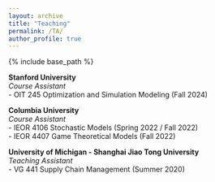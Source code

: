 ```yaml
---
layout: archive
title: "Teaching"
permalink: /TA/
author_profile: true
---
```


{% include base_path %}


**Stanford University**  
*Course Assistant*  
    - OIT 245 Optimization and Simulation Modeling (Fall 2024)  

**Columbia University**  
*Course Assistant*  
    - IEOR 4106 Stochastic Models (Spring 2022 / Fall 2022)  
    - IEOR 4407 Game Theoretical Models (Fall 2022)  

**University of Michigan - Shanghai Jiao Tong University**  
*Teaching Assistant*  
    - VG 441 Supply Chain Management (Summer 2020)  